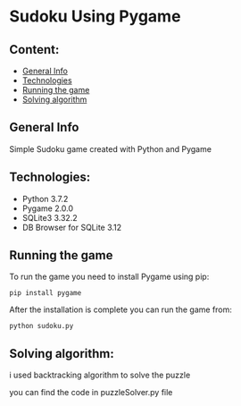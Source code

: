 # Sudoku Using Pygame


## Content:
* [General Info](#general-info)
* [Technologies](#technologies)
* [Running the game](#running-the-game)
* [Solving algorithm](#solving-algorithm)

## General Info
Simple Sudoku game created with Python and Pygame

## Technologies:
- Python                3.7.2
- Pygame                2.0.0
- SQLite3               3.32.2
- DB Browser for SQLite 3.12

## Running the game
To run the game you need to install Pygame using pip:
~~~
pip install pygame
~~~
After the installation is complete you can run the game from:
~~~
python sudoku.py
~~~

## Solving algorithm:
i used backtracking algorithm to solve the puzzle

you can find the code in puzzleSolver.py file
